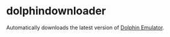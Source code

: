 # dolphindownloader
Automatically downloads the latest version of [Dolphin Emulator](https://dolphin-emu.org/).
